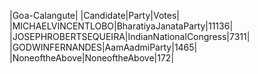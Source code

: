  
|Goa-Calangute|
|Candidate|Party|Votes|
|MICHAELVINCENTLOBO|BharatiyaJanataParty|11136|
|JOSEPHROBERTSEQUEIRA|IndianNationalCongress|7311|
|GODWINFERNANDES|AamAadmiParty|1465|
|NoneoftheAbove|NoneoftheAbove|172|
